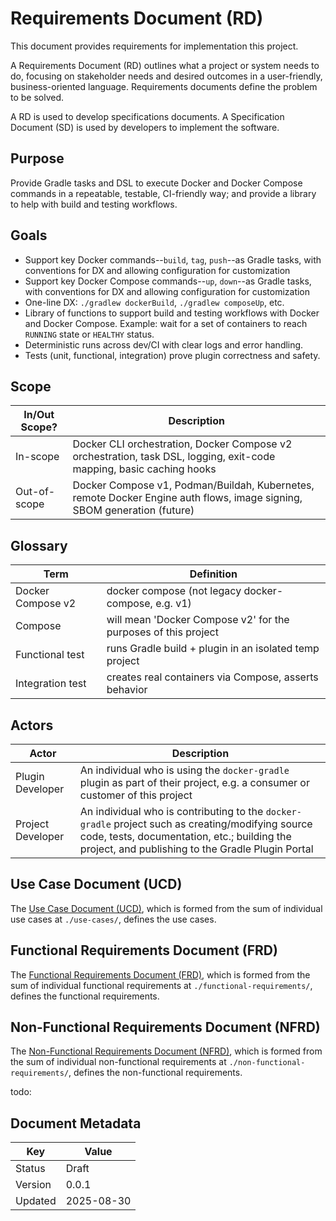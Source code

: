 # Requirements Document (RD)

This document provides requirements for implementation this project.

A Requirements Document (RD) outlines what a project or system needs to do, focusing on stakeholder needs and desired 
outcomes in a user-friendly, business-oriented language.  Requirements documents define the problem to be solved.

A RD is used to develop specifications documents.  A Specification Document (SD) is used by  developers to implement the 
software.

## Purpose

Provide Gradle tasks and DSL to execute Docker and Docker Compose commands in a repeatable, testable, CI-friendly way;
and provide a library to help with build and testing workflows.

## Goals
- Support key Docker commands--`build`, `tag`, `push`--as Gradle tasks, with conventions for DX and allowing 
configuration for customization
- Support key Docker Compose commands--`up`, `down`--as Gradle tasks, with conventions for DX and allowing configuration 
for customization
- One-line DX: `./gradlew dockerBuild`, `./gradlew composeUp`, etc.
- Library of functions to support build and testing workflows with Docker and Docker Compose.  Example: wait for a set 
of containers to reach `RUNNING` state or `HEALTHY` status.
- Deterministic runs across dev/CI with clear logs and error handling.
- Tests (unit, functional, integration) prove plugin correctness and safety.

## Scope

| In/Out Scope? | Description                                                                                                             |
|---------------|-------------------------------------------------------------------------------------------------------------------------|
| In-scope      | Docker CLI orchestration, Docker Compose v2 orchestration, task DSL, logging, exit-code mapping, basic caching hooks    |
| Out-of-scope  | Docker Compose v1, Podman/Buildah, Kubernetes, remote Docker Engine auth flows, image signing, SBOM generation (future) |

## Glossary

| Term              | Definition                                                     |
|-------------------|----------------------------------------------------------------|
| Docker Compose v2 | docker compose (not legacy docker-compose, e.g. v1)            |
| Compose           | will mean 'Docker Compose v2' for the purposes of this project |
| Functional test   | runs Gradle build + plugin in an isolated temp project         |
| Integration test  | creates real containers via Compose, asserts behavior          |

## Actors

| Actor             | Description                                                                                                                                                                                           |
|-------------------|-------------------------------------------------------------------------------------------------------------------------------------------------------------------------------------------------------|
| Plugin Developer  | An individual who is using the `docker-gradle` plugin as part of their project, e.g. a consumer or customer of this project                                                                           |
| Project Developer | An individual who is contributing to the `docker-gradle` project such as creating/modifying source code, tests, documentation, etc.; building the project, and publishing to the Gradle Plugin Portal |

## Use Case Document (UCD)
The [Use Case Document (UCD)](use-cases), which is formed from the sum of individual use cases at `./use-cases/`, 
defines the use cases.

## Functional Requirements Document (FRD)
The [Functional Requirements Document (FRD)](functional-requirements), which is formed from the sum of individual 
functional requirements at `./functional-requirements/`, defines the functional requirements.

## Non-Functional Requirements Document (NFRD)
The [Non-Functional Requirements Document (NFRD)](non-functional-requirements), which is formed from the sum of 
individual non-functional requirements at `./non-functional-requirements/`, defines the non-functional requirements.


todo:
## Document Metadata

| Key     | Value      |
|---------|------------|
| Status  | Draft      |
| Version | 0.0.1      |
| Updated | 2025-08-30 |